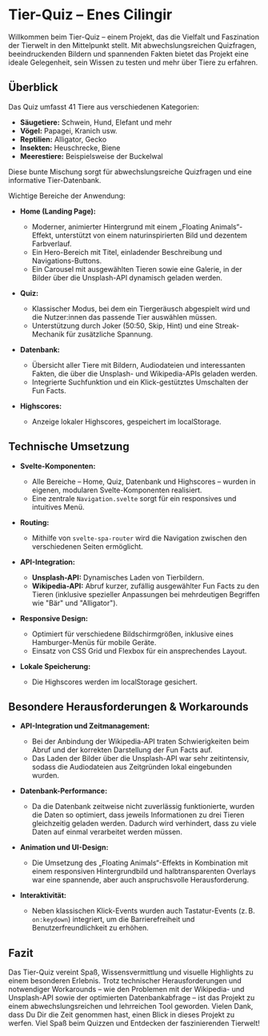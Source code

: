 # Tier-Quiz – Enes Cilingir

Willkommen beim Tier-Quiz – einem Projekt, das die Vielfalt und Faszination der Tierwelt in den Mittelpunkt stellt. Mit abwechslungsreichen Quizfragen, beeindruckenden Bildern und spannenden Fakten bietet das Projekt eine ideale Gelegenheit, sein Wissen zu testen und mehr über Tiere zu erfahren.

## Überblick

Das Quiz umfasst 41 Tiere aus verschiedenen Kategorien:  
* **Säugetiere:** Schwein, Hund, Elefant und mehr  
* **Vögel:** Papagei, Kranich usw.  
* **Reptilien:** Alligator, Gecko  
* **Insekten:** Heuschrecke, Biene  
* **Meerestiere:** Beispielsweise der Buckelwal  

Diese bunte Mischung sorgt für abwechslungsreiche Quizfragen und eine informative Tier-Datenbank.

Wichtige Bereiche der Anwendung:

* **Home (Landing Page):**
  * Moderner, animierter Hintergrund mit einem „Floating Animals“-Effekt, unterstützt von einem naturinspirierten Bild und dezentem Farbverlauf.
  * Ein Hero-Bereich mit Titel, einladender Beschreibung und Navigations-Buttons.
  * Ein Carousel mit ausgewählten Tieren sowie eine Galerie, in der Bilder über die Unsplash-API dynamisch geladen werden.
  
* **Quiz:**
  * Klassischer Modus, bei dem ein Tiergeräusch abgespielt wird und die Nutzer:innen das passende Tier auswählen müssen.
  * Unterstützung durch Joker (50:50, Skip, Hint) und eine Streak-Mechanik für zusätzliche Spannung.  
* **Datenbank:**
  * Übersicht aller Tiere mit Bildern, Audiodateien und interessanten Fakten, die über die Unsplash- und Wikipedia-APIs geladen werden.
  * Integrierte Suchfunktion und ein Klick-gestütztes Umschalten der Fun Facts.
  
* **Highscores:**
  * Anzeige lokaler Highscores, gespeichert im localStorage.

## Technische Umsetzung

* **Svelte-Komponenten:**
  * Alle Bereiche – Home, Quiz, Datenbank und Highscores – wurden in eigenen, modularen Svelte-Komponenten realisiert.
  * Eine zentrale `Navigation.svelte` sorgt für ein responsives und intuitives Menü.
  
* **Routing:**
  * Mithilfe von `svelte-spa-router` wird die Navigation zwischen den verschiedenen Seiten ermöglicht.
  
* **API-Integration:**
  * **Unsplash-API:** Dynamisches Laden von Tierbildern.
  * **Wikipedia-API:** Abruf kurzer, zufällig ausgewählter Fun Facts zu den Tieren (inklusive spezieller Anpassungen bei mehrdeutigen Begriffen wie "Bär" und "Alligator").
  
* **Responsive Design:**
  * Optimiert für verschiedene Bildschirmgrößen, inklusive eines Hamburger-Menüs für mobile Geräte.
  * Einsatz von CSS Grid und Flexbox für ein ansprechendes Layout.
  
* **Lokale Speicherung:**
  * Die Highscores werden im localStorage gesichert.

## Besondere Herausforderungen & Workarounds

* **API-Integration und Zeitmanagement:**
  * Bei der Anbindung der Wikipedia-API traten Schwierigkeiten beim Abruf und der korrekten Darstellung der Fun Facts auf.
  * Das Laden der Bilder über die Unsplash-API war sehr zeitintensiv, sodass die Audiodateien aus Zeitgründen lokal eingebunden wurden.
  
* **Datenbank-Performance:**
  * Da die Datenbank zeitweise nicht zuverlässig funktionierte, wurden die Daten so optimiert, dass jeweils Informationen zu drei Tieren gleichzeitig geladen werden. Dadurch wird verhindert, dass zu viele Daten auf einmal verarbeitet werden müssen.
  
* **Animation und UI-Design:**
  * Die Umsetzung des „Floating Animals“-Effekts in Kombination mit einem responsiven Hintergrundbild und halbtransparenten Overlays war eine spannende, aber auch anspruchsvolle Herausforderung.
  
* **Interaktivität:**
  * Neben klassischen Klick-Events wurden auch Tastatur-Events (z. B. `on:keydown`) integriert, um die Barrierefreiheit und Benutzerfreundlichkeit zu erhöhen.

## Fazit

Das Tier-Quiz vereint Spaß, Wissensvermittlung und visuelle Highlights zu einem besonderen Erlebnis. Trotz technischer Herausforderungen und notwendiger Workarounds – wie den Problemen mit der Wikipedia- und Unsplash-API sowie der optimierten Datenbankabfrage – ist das Projekt zu einem abwechslungsreichen und lehrreichen Tool geworden. Vielen Dank, dass Du Dir die Zeit genommen hast, einen Blick in dieses Projekt zu werfen. Viel Spaß beim Quizzen und Entdecken der faszinierenden Tierwelt!